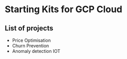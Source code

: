 # Starting Kits for GCP Cloud

## List of projects

- Price Optimisation
- Churn Prevention
- Anomaly detection IOT
